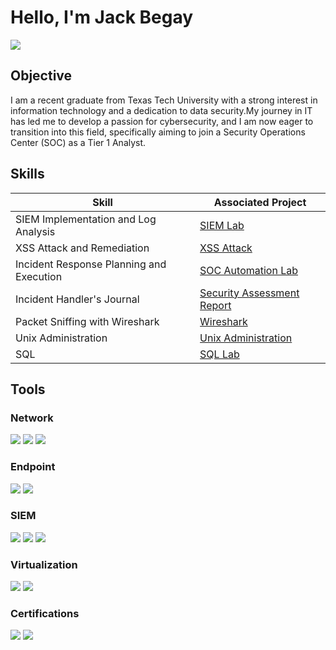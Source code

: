 # Hello, I'm Jack Begay
<a href="https://linkedin.com/in/jackrbegay"><img src="https://img.shields.io/badge/-LinkedIn-0072b1?&style=for-the-badge&logo=linkedin&logoColor=white" /></a>

## Objective
I am a recent graduate from Texas Tech University with a strong interest in information technology and a dedication to data security.My journey in IT has led me to develop a passion for cybersecurity, and I am now eager to transition into this field, specifically aiming to join a Security Operations Center (SOC) as a Tier 1 Analyst.

## Skills

| Skill                                         | Associated Project         |
|-----------------------------------------------|----------------------------|
| SIEM Implementation and Log Analysis          | <a href="https://github.com/JackBegay/SIEM-lab/tree/main">SIEM Lab</a>|
| XSS Attack and Remediation         | <a href="https://github.com/JackBegay/XSS-Attack/tree/main">XSS Attack|
| Incident Response Planning and Execution      | <a href="https://github.com/JackBegay/Incident-Response/tree/main">SOC Automation Lab|
| Incident Handler's Journal                  | <a href="https://github.com/JackBegay/Security-Assessment/tree/main">Security Assessment Report|
| Packet Sniffing with Wireshark | <a href="https://github.com/JackBegay/Wireshark/tree/main">Wireshark|
| Unix Administration            | <a href="https://github.com/JackBegay/Unix-Administration/tree/main"> Unix Administration |
| SQL                            | <a href="https://github.com/JackBegay/SQL-Lab/tree/main"> SQL Lab|

## Tools

### Network
<div>
    <img src="https://img.shields.io/badge/-Wireshark-1679A7?&style=for-the-badge&logo=Wireshark&logoColor=white" />
    <img src="https://img.shields.io/badge/-Suricata-EF3B2D?&style=for-the-badge&logo=Suricata&logoColor=white" />
    <img src="https://img.shields.io/badge/-Zeek-777BB4?&style=for-the-badge&logo=Zeek&logoColor=white" />
</div>

### Endpoint
<div>
    <img src="https://img.shields.io/badge/-Microsoft_Defender_for_Endpoint-00A4EF?&style=for-the-badge&logo=Microsoft&logoColor=white" />
    <img src="https://img.shields.io/badge/-Velociraptor-4B275F?&style=for-the-badge&logo=Velociraptor&logoColor=white" />
</div>

### SIEM
<div>
    <img src="https://img.shields.io/badge/-Microsoft_Sentinel-0078D4?&style=for-the-badge&logo=Microsoft&logoColor=white" />
    <img src="https://img.shields.io/badge/-Splunk-000000?&style=for-the-badge&logo=Splunk&logoColor=white" />
    <img src="https://img.shields.io/badge/-Elastic-005571?&style=for-the-badge&logo=Elastic&logoColor=white" />
</div>

### Virtualization
<div>
    <img src="https://img.shields.io/badge/-VMware-607078?style=for-the-badge&logo=VMware&logoColor=white" />
    <img src="https://img.shields.io/badge/-VirtualBox-183A61?style=for-the-badge&logo=VirtualBox&logoColor=white" />
</div>

### Certifications
<div>
<img src="https://img.shields.io/badge/-Google%20Cybersecurity%20Cert-4285F4?style=for-the-badge&logo=Google&logoColor=white" />
<img src="https://img.shields.io/badge/-CISSP-003E2F?style=for-the-badge&logo=shield&logoColor=white" />
</div>
